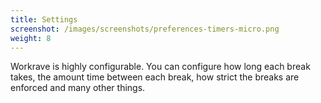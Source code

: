 ```yaml
---
title: Settings
screenshot: /images/screenshots/preferences-timers-micro.png
weight: 8
---
```

Workrave is highly configurable. 
You can configure how long each break takes, the amount time between each break,
how strict the breaks are enforced and many other things.
<!--more-->
